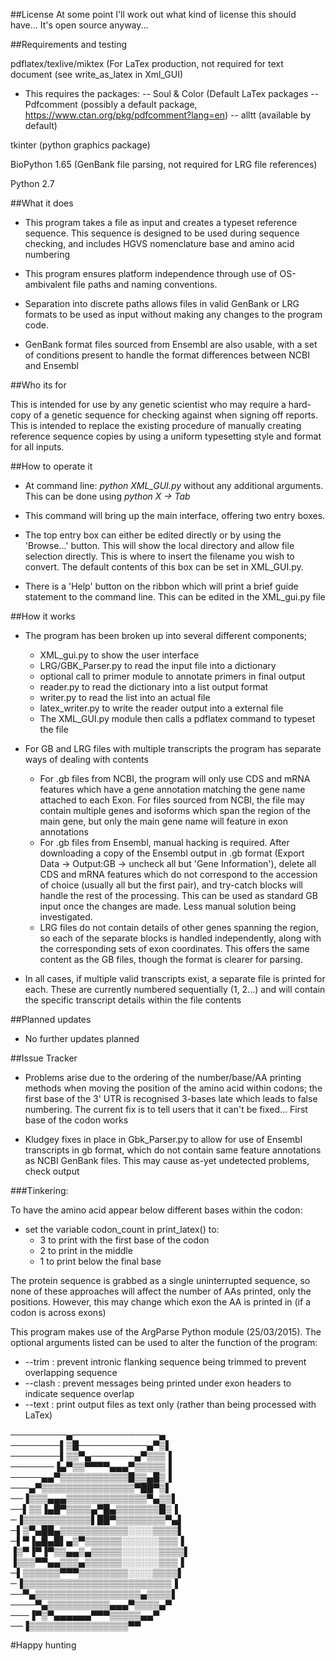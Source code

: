 ##License 
At some point I'll work out what kind of license this should have...
It's open source anyway...

##Requirements and testing

pdflatex/texlive/miktex (For LaTex production, not required for text document (see write\_as\_latex in Xml_GUI)
-   This requires the packages:
-- Soul & Color (Default LaTex packages
-- Pdfcomment (possibly a default package, https://www.ctan.org/pkg/pdfcomment?lang=en)
-- alltt (available by default)

tkinter (python graphics package)

BioPython 1.65 (GenBank file parsing, not required for LRG file references)

Python 2.7

##What it does

- This program takes a file as input and creates a typeset reference sequence.
This sequence is designed to be used during sequence checking, and includes 
HGVS nomenclature base and amino acid numbering

- This program ensures platform independence through use of OS-ambivalent file paths
and naming conventions. 

- Separation into discrete paths allows files in valid GenBank or LRG formats to be used as input
without making any changes to the program code.

- GenBank format files sourced from Ensembl are also usable, with a set of conditions
    present to handle the format differences between NCBI and Ensembl

##Who its for

This is intended for use by any genetic scientist who may require a hard-copy of a genetic sequence 
for checking against when signing off reports. This is intended to replace the existing procedure
of manually creating reference sequence copies by using a uniform typesetting style and format for
all inputs.

##How to operate it
- At command line: *python XML_GUI.py* without any additional arguments. This can be done using *python X -> Tab*

- This command will bring up the main interface, offering two entry boxes. 

- The top entry box can either be edited directly or by using the 'Browse...' button. This 
will show the local directory and allow file selection directly. This is where to insert the
filename you wish to convert. The default contents of this box can be set in XML_GUI.py.

- There is a 'Help' button on the ribbon which will print a brief guide statement
to the command line. This can be edited in the XML_gui.py file

##How it works

- The program has been broken up into several different components;
    - XML_gui.py to show the user interface
    - LRG/GBK_Parser.py to read the input file into a dictionary
    - optional call to primer module to annotate primers in final output
    - reader.py to read the dictionary into a list output format
    - writer.py to read the list into an actual file
    - latex_writer.py to write the reader output into a external file 
    - The XML_GUI.py module then calls a pdflatex command to typeset the file

- For GB and LRG files with multiple transcripts the program has separate ways of dealing with contents
    - For .gb files from NCBI, the program will only use CDS and mRNA features which have a gene 
        annotation matching the gene name attached to each Exon. For files sourced from NCBI, the 
        file may contain multiple genes and isoforms which span the region of the main gene, but 
        only the main gene name will feature in exon annotations
    - For .gb files from Ensembl, manual hacking is required. After downloading a copy of the Ensembl 
        output in .gb format (Export Data -> Output:GB -> uncheck all but 'Gene Information'), 
        delete all CDS and mRNA features which do not correspond to the accession of choice (usually 
        all but the first pair), and try-catch blocks will handle the rest of the processing. This can
        be used as standard GB input once the changes are made. Less manual solution being investigated.
    - LRG files do not contain details of other genes spanning the region, so each of the separate <transcript>
        blocks is handled independently, along with the corresponding sets of exon coordinates. This offers the 
        same content as the GB files, though the format is clearer for parsing.
- In all cases, if multiple valid transcripts exist, a separate file is printed for each. These are currently numbered
    sequentially (1, 2...) and will contain the specific transcript details within the file contents

##Planned updates

- No further updates planned

##Issue Tracker

- Problems arise due to the ordering of the number/base/AA printing methods when moving the position of the 
    amino acid within codons; the first base of the 3' UTR is recognised 3-bases late which leads to false 
    numbering. The current fix is to tell users that it can't be fixed... First base of the codon works

- Kludgey fixes in place in Gbk_Parser.py to allow for use of Ensembl transcripts in gb format, which do not
    contain same feature annotations as NCBI GenBank files. This may cause as-yet undetected problems, check 
    output

###Tinkering:

To have the amino acid appear below different bases within the codon:
* set the variable codon_count in print_latex() to:
    - 3 to print with the first base of the codon
    - 2 to print in the middle
    - 1 to print below the final base

The protein sequence is grabbed as a single uninterrupted sequence, so none of these 
approaches will affect the number of AAs printed, only the positions. However, this 
may change which exon the AA is printed in (if a codon is across exons)

This program makes use of the ArgParse Python module (25/03/2015). The optional arguments listed can be 
used to alter the function of the program:
* --trim : prevent intronic flanking sequence being trimmed to prevent overlapping sequence
* --clash : prevent messages being printed under exon headers to indicate sequence overlap
* --text : print output files as text only (rather than being processed with LaTex)


─────────▄──────────────▄<br>
────────▌▒█───────────▄▀▒▌<br>
────────▌▒▒▀▄───────▄▀▒▒▒▐<br>
───────▐▄▀▒▒▀▀▀▀▄▄▄▀▒▒▒▒▒▐<br>
─────▄▄▀▒▒▒▒▒▒▒▒▒▒▒█▒▒▄█▒▐<br>
───▄▀▒▒▒▒▒▒▒▒▒▒▒▒▒▒▒▀██▀▒▌<br>
──▐▒▒▒▄▄▄▒▒▒▒▒▒▒▒▒▒▒▒▒▀▄▒▒▌<br>
──▌▒▒▐▄█▀▒▒▒▒▄▀█▄▒▒▒▒▒▒▒█▒▐<br>
─▐▒▒▒▒▒▒▒▒▒▒▒▌██▀▒▒▒▒▒▒▒▒▀▄▌<br>
─▌▒▀▄██▄▒▒▒▒▒▒▒▒▒▒▒░░░░▒▒▒▒▌<br>
─▌▀▐▄█▄█▌▄▒▀▒▒▒▒▒▒░░░░░░▒▒▒▐<br>
▐▒▀▐▀▐▀▒▒▄▄▒▄▒▒▒▒▒░░░░░░▒▒▒▒▌<br>
▐▒▒▒▀▀▄▄▒▒▒▄▒▒▒▒▒▒░░░░░░▒▒▒▐<br>
─▌▒▒▒▒▒▒▀▀▀▒▒▒▒▒▒▒▒░░░░▒▒▒▒▌<br>
─▐▒▒▒▒▒▒▒▒▒▒▒▒▒▒▒▒▒▒▒▒▒▒▒▒▐<br>
──▀▄▒▒▒▒▒▒▒▒▒▒▒▒▒▒▒▒▒▄▒▒▒▒▌<br>
────▀▄▒▒▒▒▒▒▒▒▒▒▄▄▄▀▒▒▒▒▄▀<br>
───▐▀▒▀▄▄▄▄▄▄▀▀▀▒▒▒▒▒▄▄▀<br>
 ──▐▒▒▒▒▒▒▒▒▒▒▒▒▒▒▒▒▀▀<br>

#Happy hunting
